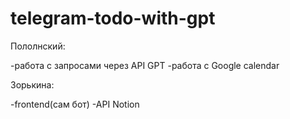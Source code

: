 # telegram-todo-with-gpt

Пололнский:

-работа с запросами через API GPT
-работа с Google calendar

Зорькина:

-frontend(сам бот)
-API Notion

